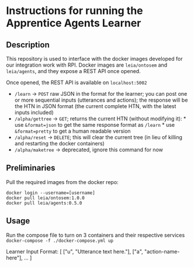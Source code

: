 # Instructions for running the Apprentice Agents Learner

## Description

This repository is used to interface with the docker images developed for our integration work with RPI. Docker images are `leia/ontosem` and `leia/agents`, and they expose a REST API once opened.

Once opened, the REST API is available on `localhost:5002`

   * `/learn` -> `POST` raw JSON in the format for the learner; you can post one or more sequential inputs (utterances and actions); the response will be the HTN in JSON format (the current complete HTN, with the latest inputs included)
   * `/alpha/gettree` -> `GET`; returns the current HTN (without modifying it):
         * use `&format=json` to get the same response format as `/learn`
         * use `&format=pretty` to get a human readable version
   * `/alpha/reset` -> `DELETE`; this will clear the current tree (in lieu of killing and restarting the docker containers)
   * `/alpha/maketree` -> deprecated, ignore this command for now

## Preliminaries

Pull the required images from the docker repo:

```
docker login --username=[username]
docker pull leia/ontosem:1.0.0
docker pull leia/agents:0.5.0
```

## Usage

Run the compose file to turn on 3 containers and their respective services `docker-compose -f ./docker-compose.yml up`


Learner Input Format:
[
  ["u", "Utterance text here."], ["a", "action-name-here"], ...
]
